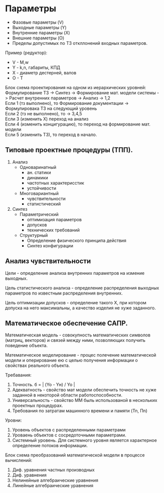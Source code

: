 # Параметры

+ Фазовые параметры (V)
+ Выходные параметры (Y)
+ Внутренние параметры (X)
+ Внешние параметры (O)
+ Пределы допустимых по ТЗ откллонений входных параметров.

Пример (редуктор):

+ V - M,w
+ Y - k,n, габариты, КПД
+ X - диаметр дестерней, валов
+ O - T

Блок схема проектирования на одном из иерархических уровней:
Формулирование ТЗ -> Синтез -> Формирование мат. модели системы -> Расчет внутренних параметров -> Анализ -> 1,2  
Если 1 (тз выполнено), то Формирование документации -> Формулировака ТЗ на следующий уровень  
Если 2 (тз не выполнено), то -> 3,4,5  
Если 3 (изменить X) переход на анализ  
Если 4 (изменить концигурацию), то переход на формирование мат. модели  
Если 5 (изменить ТЗ), то переход в начало.

##  Типовые проектные процедуры (ТПП).

1. Анализ
    + Одноваринатный
        * ан. статики
        * динамики
        * частотных характерисстик
        * устойчивости
    + Многовариантный
        * чувствительности
        * статистический
2. Синтез
    + Параметрический
        * оптимизация параметров
        * допусков
        * технических требований
    + Структурный
        * Определение физического принципа действия
        * Синтез конфигурации

## Анализ чувствительности
Цели - определение анализа внутренних параметров на измение выходных.

Цель статистического анализа - определение распределения выходных параметров по известным распределения внутренних.

Цель оптимизации допусков - определение такого X, при котором допуска на него максимальны, а качество изделия не хуже заданного.

## Математическое обеспечение САПР.
Математическая модель - совокупность математических символов (матриц, векторов) и связей между ними, позволяющих получить поведение объекта.

Математическое моделирование - процес полечение математической модели и оперирование ею с целью получения информации о свойствах реального объекта. 

Требавания:

1. Точность. б = |  (Yo - Yн) / Yo |
2. Адекватность - свойство мат модели обеспечить точность не хуже заданной в некоторой области работоспособности. 
3. Универсальность - свойство ММ быль использованой в нескольких проектных процедурах.
4. Требования по затратам машинного времени и памяти (Tn, Пn)

Уровни:

1. Уровень объектов с распределенными параметрами
2. Уроваень объектов с сосредоточными параметрами.
3. Системный уровень.  Для системного уровня является характерное определение потоков информации.

Блок схема преобразований математической модели в процессе вычислений:

1. Диф. уравнения частных производных
2. Диф. уравнения
3. Нелинейные алгебраические уравнения
4. Линейные алгебраические уравнения
